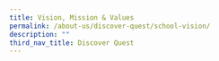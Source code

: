 ```yaml
---
title: Vision, Mission & Values
permalink: /about-us/discover-quest/school-vision/
description: ""
third_nav_title: Discover Quest
---
```

